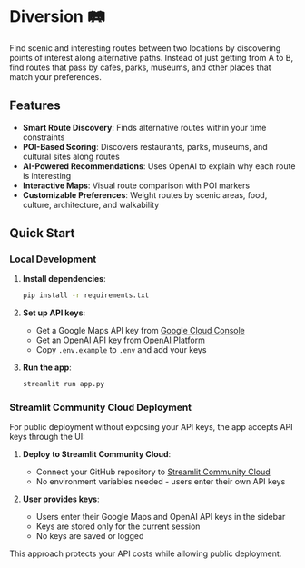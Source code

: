 # Diversion 🛤️

Find scenic and interesting routes between two locations by discovering points of interest along alternative paths. Instead of just getting from A to B, find routes that pass by cafes, parks, museums, and other places that match your preferences.

## Features

- **Smart Route Discovery**: Finds alternative routes within your time constraints
- **POI-Based Scoring**: Discovers restaurants, parks, museums, and cultural sites along routes
- **AI-Powered Recommendations**: Uses OpenAI to explain why each route is interesting
- **Interactive Maps**: Visual route comparison with POI markers
- **Customizable Preferences**: Weight routes by scenic areas, food, culture, architecture, and walkability

## Quick Start

### Local Development

1. **Install dependencies**:
   ```bash
   pip install -r requirements.txt
   ```

2. **Set up API keys**:
   - Get a Google Maps API key from [Google Cloud Console](https://console.cloud.google.com/google/maps-apis)
   - Get an OpenAI API key from [OpenAI Platform](https://platform.openai.com/api-keys)
   - Copy `.env.example` to `.env` and add your keys

3. **Run the app**:
   ```bash
   streamlit run app.py
   ```

### Streamlit Community Cloud Deployment

For public deployment without exposing your API keys, the app accepts API keys through the UI:

1. **Deploy to Streamlit Community Cloud**:
   - Connect your GitHub repository to [Streamlit Community Cloud](https://streamlit.io/cloud)
   - No environment variables needed - users enter their own API keys

2. **User provides keys**:
   - Users enter their Google Maps and OpenAI API keys in the sidebar
   - Keys are stored only for the current session
   - No keys are saved or logged

This approach protects your API costs while allowing public deployment.
